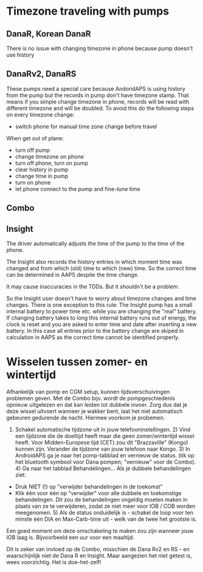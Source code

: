 # Timezone traveling with pumps

## DanaR, Korean DanaR

There is no issue with changing timezone in phone because pump doesn't use history

## DanaRv2, DanaRS

These pumps need a special care because AndoridAPS is using history from the pump but the records in pump don't have timezone stamp. That means if you simple change timezone in phone, records will be read with different timezone and will be doubled. To avoid this do the following steps on every timezone change:

* switch phone for manual time zone change before travel

When get out of plane:

* turn off pump
* change timezone on phone
* turn off phone, turn on pump
* clear history in pump
* change time in pump
* turn on phone
* let phone connect to the pump and fine-tune time

## Combo

## Insight

The driver automatically adjusts the time of the pump to the time of the phone.

The Insight also records the history entries in which moment time was changed and from which (old) time to which (new) time. So the correct time can be determined in AAPS despite the time change.

It may cause inaccuracies in the TDDs. But it shouldn't be a problem.

So the Insight user doesn't have to worry about timezone changes and time changes. There is one exception to this rule: The Insight pump has a small internal battery to power time etc. while you are changing the "real" battery. If changing battery takes to long this internal battery runs out of energy, the clock is reset and you are asked to enter time and date after inserting a new battery. In this case all entries prior to the battery change are skiped in calculation in AAPS as the correct time cannot be identified properly.

# Wisselen tussen zomer- en wintertijd

Afhankelijk van pomp en CGM setup, kunnen tijdsverschuivingen problemen geven. Met de Combo bijv. wordt de pompgeschiedenis opnieuw uitgelezen en dat kan leiden tot dubbele invoer. Zorg dus dat je deze wissel uitvoert wanneer je wakker bent, laat het niet automatisch gebeuren gedurende de nacht. Hiermee voorkom je probemen.

1) Schakel automatische tijdzone uit in jouw telefooninstellingen. 2) Vind een tijdzone die de doeltijd heeft maar die geen zomer/wintertijd wissel heeft. Voor Midden-Europese tijd (CET) zou dit "Brazzaville" (Kongo) kunnen zijn. Verander de tijdzone van jouw telefoon naar Kongo. 3) In AndroidAPS ga je naar het pomp-tabblad en vernieuw de status. (tik op het bluetooth symbool voor Dana pompen; "vernieuw" voor de Combo). 4) Ga naar het tabblad Behandelingen... Als je dubbele behandelingen ziet:

* Druk NIET (!) op "verwijder behandelingen in de toekomst"
* Klik één voor één op "verwijder" voor alle dubbele en toekomstige behandelingen. Dit zou de behandelingen ongeldig moeten maken in plaats van ze te verwijderen, zodat ze niet meer voor IOB / COB worden meegenomen. 5) Als de status onduidelijk is - schakel de loop voor ten minste één DIA en Max-Carb-time uit - welk van de twee het grootste is.

Een goed moment om deze omschakeling te maken zou zijn wanneer jouw IOB laag is. Bijvoorbeeld een uur voor een maaltijd.

Dit is zeker van invloed op de Combo, misschien de Dana Rv2 en RS - en waarschijnlijk niet de Dana R en Insight. Maar aangezien het niet getest is, wees voorzichtig. Het is doe-het-zelf!